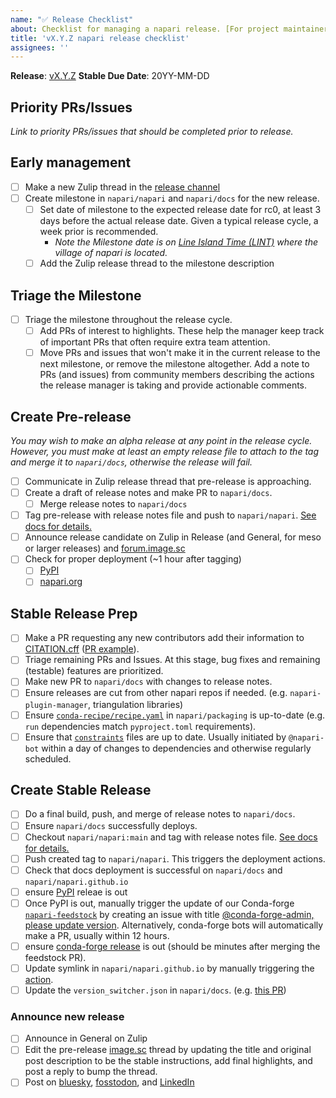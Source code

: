 ```yaml
---
name: "✅ Release Checklist"
about: Checklist for managing a napari release. [For project maintainers only]
title: 'vX.Y.Z napari release checklist'
assignees: ''
---
```


**Release**: [vX.Y.Z](https://github.com/napari/napari/milestones/?)
**Stable Due Date**: 20YY-MM-DD

## Priority PRs/Issues

*Link to priority PRs/issues that should be completed prior to release.*

## Early management

- [ ] Make a new Zulip thread in the [release channel](https://napari.zulipchat.com/#narrow/stream/215289-release)
- [ ] Create milestone in `napari/napari` and `napari/docs` for the new release.
  - [ ] Set date of milestone to the expected release date for rc0, at least 3 days before the actual release date. Given a typical release cycle, a week prior is recommended.
    - *Note the Milestone date is on [Line Island Time (LINT)](https://www.timeanddate.com/time/zone/@4030926) where the village of napari is located.*
  - [ ] Add the Zulip release thread to the milestone description

## Triage the Milestone

- [ ] Triage the milestone throughout the release cycle.
  - [ ] Add PRs of interest to highlights. These help the manager keep track of important PRs that often require extra team attention.
  - [ ] Move PRs and issues that won't make it in the current release to the next milestone, or remove the milestone altogether. Add a note to PRs (and issues) from community members describing the actions the release manager is taking and provide actionable comments.

## Create Pre-release

*You may wish to make an alpha release at any point in the release cycle. However, you must make at least an empty release file to attach to the tag and merge it to `napari/docs`, otherwise the release will fail.*

- [ ] Communicate in Zulip release thread that pre-release is approaching.
- [ ] Create a draft of release notes and make PR to `napari/docs`.
  - [ ] Merge release notes to `napari/docs`
- [ ] Tag pre-release with release notes file and push to `napari/napari`. [See docs for details.](https://napari.org/dev/developers/coredev/release.html#tagging-the-new-release-candidate)
- [ ] Announce release candidate on Zulip in Release (and General, for meso or larger releases) and [forum.image.sc](https://forum.image.sc/announcements)
- [ ] Check for proper deployment (~1 hour after tagging)
  - [ ] [PyPI](https://pypi.org/project/napari/#history)
  - [ ] [napari.org](https://napari.org/dev/)

## Stable Release Prep

- [ ] Make a PR requesting any new contributors add their information to [CITATION.cff](https://github.com/napari/napari/blob/main/CITATION.cff) ([PR example](https://github.com/napari/napari/pull/8138)).
- [ ] Triage remaining PRs and Issues. At this stage, bug fixes and remaining (testable) features are prioritized.
- [ ] Make new PR to `napari/docs` with changes to release notes.
- [ ] Ensure releases are cut from other napari repos if needed. (e.g. `napari-plugin-manager`, triangulation libraries)
- [ ] Ensure [`conda-recipe/recipe.yaml`](https://github.com/napari/packaging/blob/main/conda-recipe/recipe.yaml) in `napari/packaging` is up-to-date (e.g. `run` dependencies match `pyproject.toml` requirements).
- [ ] Ensure that [`constraints`](https://github.com/napari/napari/tree/main/resources/constraints) files are up to date. Usually initiated by `@napari-bot` within a day of changes to dependencies and otherwise regularly scheduled.

## Create Stable Release

- [ ] Do a final build, push, and merge of release notes to `napari/docs`.
- [ ] Ensure `napari/docs` successfully deploys.
- [ ] Checkout `napari/napari:main` and tag with release notes file. [See docs for details.](https://napari.org/dev/developers/coredev/release.html#tagging-the-new-release-candidate)
- [ ] Push created tag to `napari/napari`. This triggers the deployment actions.
- [ ] Check that docs deployment is successful on `napari/docs` and `napari/napari.github.io`
- [ ] ensure [PyPI](https://pypi.org/project/napari/#history) releae is out
- [ ] Once PyPI is out, manually trigger the update of our Conda-forge [`napari-feedstock`](https://github.com/conda-forge/napari-feedstock) by creating an issue with title [@conda-forge-admin, please update version](https://github.com/conda-forge/napari-feedstock/issues/new?template=2-bot-commands.yml). Alternatively, conda-forge bots will automatically make a PR, usually within 12 hours.
- [ ] ensure [conda-forge release](https://anaconda.org/conda-forge/napari) is out (should be minutes after merging the feedstock PR).
- [ ] Update symlink in `napari/napari.github.io` by manually triggering the [action](https://github.com/napari/napari.github.io/actions/workflows/symlink-stable.yml).
- [ ] Update the `version_switcher.json` in `napari/docs`. (e.g. [this PR](https://github.com/napari/docs/pull/826))

### Announce new release

- [ ] Announce in General on Zulip
- [ ] Edit the pre-release [image.sc](https://forum.image.sc) thread by updating the title and original post description to be the stable instructions, add final highlights, and post a reply to bump the thread.
- [ ] Post on [bluesky](https://bsky.app/profile/napari.org), [fosstodon](https://fosstodon.org/@napari), and [LinkedIn](https://www.linkedin.com/company/napari)
